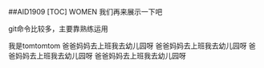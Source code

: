 ##AID1909
[TOC]
WOMEN
我们再来展示一下吧

git命令比较多，主要靠熟练运用

我是tomtomtom
爸爸妈妈去上班我去幼儿园呀
爸爸妈妈去上班我去幼儿园呀
爸爸妈妈去上班我去幼儿园呀
爸爸妈妈去上班我去幼儿园呀
